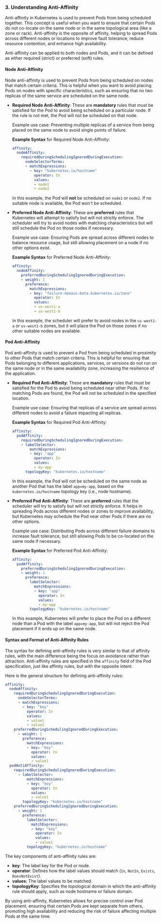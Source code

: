 ### 3. **Understanding Anti-Affinity**

Anti-affinity in Kubernetes is used to prevent Pods from being scheduled together. This concept is useful when you want to ensure that certain Pods do not co-locate on the same node or in the same topological area (like a zone or rack). Anti-affinity is the opposite of affinity, helping to spread Pods across different nodes or locations to improve fault tolerance, reduce resource contention, and enhance high availability.

Anti-affinity can be applied to both nodes and Pods, and it can be defined as either required (strict) or preferred (soft) rules.

#### **Node Anti-Affinity**

Node anti-affinity is used to prevent Pods from being scheduled on nodes that match certain criteria. This is helpful when you want to avoid placing Pods on nodes with specific characteristics, such as ensuring that no two replicas of the same service are scheduled on the same node.

- **Required Node Anti-Affinity**: These are **mandatory** rules that must be satisfied for the Pod to avoid being scheduled on a particular node. If the rule is not met, the Pod will not be scheduled on that node.

  Example use case: Preventing multiple replicas of a service from being placed on the same node to avoid single points of failure.

  **Example Syntax** for Required Node Anti-Affinity:
  ```yaml
  affinity:
    nodeAffinity:
      requiredDuringSchedulingIgnoredDuringExecution:
        nodeSelectorTerms:
        - matchExpressions:
          - key: "kubernetes.io/hostname"
            operator: In
            values:
            - node1
            - node2
  ```
  In this example, the Pod will **not** be scheduled on `node1` or `node2`. If no suitable node is available, the Pod won't be scheduled.

- **Preferred Node Anti-Affinity**: These are **preferred** rules that Kubernetes will attempt to satisfy but will not strictly enforce. The scheduler will try to avoid nodes with matching characteristics but will still schedule the Pod on those nodes if necessary.

  Example use case: Ensuring Pods are spread across different nodes to balance resource usage, but still allowing placement on a node if no other options exist.

  **Example Syntax** for Preferred Node Anti-Affinity:
  ```yaml
  affinity:
    nodeAffinity:
      preferredDuringSchedulingIgnoredDuringExecution:
      - weight: 1
        preference:
          matchExpressions:
          - key: "failure-domain.beta.kubernetes.io/zone"
            operator: In
            values:
            - us-west1-a
            - us-west1-b
  ```
  In this example, the scheduler will prefer to avoid nodes in the `us-west1-a` or `us-west1-b` zones, but it will place the Pod on those zones if no other suitable nodes are available.

#### **Pod Anti-Affinity**

Pod anti-affinity is used to prevent a Pod from being scheduled in proximity to other Pods that match certain criteria. This is helpful for ensuring that Pods belonging to different applications, services, or versions do not run on the same node or in the same availability zone, increasing the resilience of the application.

- **Required Pod Anti-Affinity**: These are **mandatory** rules that must be satisfied for the Pod to avoid being scheduled near other Pods. If no matching Pods are found, the Pod will not be scheduled in the specified location.

  Example use case: Ensuring that replicas of a service are spread across different nodes to avoid a failure impacting all replicas.

  **Example Syntax** for Required Pod Anti-Affinity:
  ```yaml
  affinity:
    podAffinity:
      requiredDuringSchedulingIgnoredDuringExecution:
      - labelSelector:
          matchExpressions:
          - key: "app"
            operator: In
            values:
            - my-app
        topologyKey: "kubernetes.io/hostname"
  ```
  In this example, the Pod will not be scheduled on the same node as another Pod that has the label `app=my-app`, based on the `kubernetes.io/hostname` topology key (i.e., node hostname).

- **Preferred Pod Anti-Affinity**: These are **preferred** rules that the scheduler will try to satisfy but will not strictly enforce. It helps in spreading Pods across different nodes or zones to improve availability, but Kubernetes may schedule the Pod near other Pods if there are no other options.

  Example use case: Distributing Pods across different failure domains to increase fault tolerance, but still allowing Pods to be co-located on the same node if necessary.

  **Example Syntax** for Preferred Pod Anti-Affinity:
  ```yaml
  affinity:
    podAffinity:
      preferredDuringSchedulingIgnoredDuringExecution:
      - weight: 1
        preference:
          labelSelector:
            matchExpressions:
            - key: "app"
              operator: In
              values:
              - my-app
          topologyKey: "kubernetes.io/hostname"
  ```
  In this example, Kubernetes will prefer to place the Pod on a different node than a Pod with the label `app=my-app`, but will not reject the Pod placement if it ends up on the same node.

#### **Syntax and Format of Anti-Affinity Rules**

The syntax for defining anti-affinity rules is very similar to that of affinity rules, with the main difference being the focus on avoidance rather than attraction. Anti-affinity rules are specified in the `affinity` field of the Pod specification, just like affinity rules, but with the opposite intent.

Here is the general structure for defining anti-affinity rules:

```yaml
affinity:
  nodeAffinity: 
    requiredDuringSchedulingIgnoredDuringExecution:
      nodeSelectorTerms:
      - matchExpressions:
        - key: "key"
          operator: In
          values:
          - value1
          - value2
    preferredDuringSchedulingIgnoredDuringExecution:
      - weight: 1
        preference:
          matchExpressions:
          - key: "key"
            operator: In
            values:
            - value1
  podAntiAffinity: 
    requiredDuringSchedulingIgnoredDuringExecution:
      - labelSelector:
          matchExpressions:
          - key: "key"
            operator: In
            values:
            - value1
        topologyKey: "kubernetes.io/hostname"
    preferredDuringSchedulingIgnoredDuringExecution:
      - weight: 1
        preference:
          labelSelector:
            matchExpressions:
            - key: "key"
              operator: In
              values:
              - value1
          topologyKey: "kubernetes.io/hostname"
```

The key components of anti-affinity rules are:
- **key**: The label key for the Pod or node.
- **operator**: Defines how the label values should match (`In`, `NotIn`, `Exists`, `DoesNotExist`).
- **values**: The label values to be matched.
- **topologyKey**: Specifies the topological domain in which the anti-affinity rule should apply, such as node hostname or failure domain.

By using anti-affinity, Kubernetes allows for precise control over Pod placement, ensuring that certain Pods are kept separate from others, promoting high availability and reducing the risk of failure affecting multiple Pods at the same time.